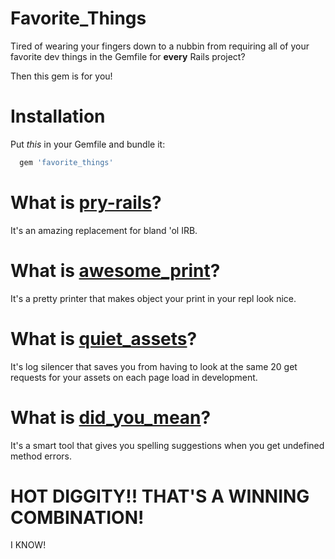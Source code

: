 # Favorite_Things

Tired of wearing your fingers down to a nubbin from requiring all of your favorite dev things in the Gemfile for **every** Rails project?

Then this gem is for you!

# Installation

Put *this* in your Gemfile and bundle it:

```ruby
  gem 'favorite_things'
```

# What is [pry-rails](https://github.com/rweng/pry-rails)?

It's an amazing replacement for bland 'ol IRB.

# What is [awesome_print](https://github.com/michaeldv/awesome_print)?

It's a pretty printer that makes object your print in your repl look nice.

# What is [quiet_assets](https://github.com/evrone/quiet_assets)?

It's log silencer that saves you from having to look at the same 20 get requests for your assets on each page load in development.

# What is [did_you_mean](https://github.com/yuki24/did_you_mean)?

It's a smart tool that gives you spelling suggestions when you get undefined method errors.

# HOT DIGGITY!! THAT'S A WINNING COMBINATION!

I KNOW!
